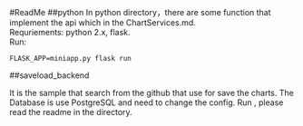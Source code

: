 #ReadMe
##python 
In python directory，there are some function that implement the api which in the ChartServices.md.  
Requriements:
python 2.x, flask.  
Run:
	
	FLASK_APP=miniapp.py flask run



##saveload_backend

It is the sample that search from the github that use for save the charts.
The Database is use PostgreSQL and need to change the config.
Run , please read the readme in the directory.
 